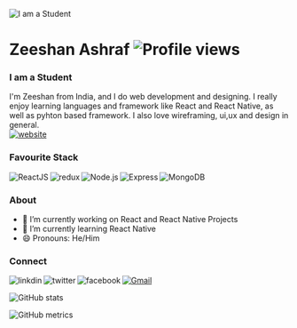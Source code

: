 ![I am a Student](https://pbs.twimg.com/profile_banners/834285600031256577/1578228532/600x200)

# Zeeshan Ashraf ![Profile views](https://gpvc.arturio.dev/Zeeshan-2k1)  
### I am a Student
I'm Zeeshan from India, and I do web development and designing. I really enjoy learning languages and framework like React and React Native, as well as pyhton based framework. I also love wireframing, ui,ux and design in general.
<br />
[<img src='https://img.shields.io/website/http/www.website.com/path/to/page.html.svg' alt='website'>](https://zeeshan-ashraf.netlify.app/) 

### Favourite Stack
<img align="left" alt="ReactJS" src="https://img.shields.io/badge/React-20232A?style=for-the-badge&logo=react&logoColor=61DAFB" />
<img align="left" alt="redux" src="https://img.shields.io/badge/Redux-593D88?style=for-the-badge&logo=redux&logoColor=white" />
<img align="left" alt="Node.js" src="https://img.shields.io/badge/Node.js-43853D?style=for-the-badge&logo=node.js&logoColor=white" />
<img align="left" alt="Express" src="https://img.shields.io/badge/Express.js-404D59?style=for-the-badge" />
<img align="left" alt="MongoDB" src="https://img.shields.io/badge/MongoDB-4EA94B?style=for-the-badge&logo=mongodb&logoColor=white" />
<br/>

### About
- 🔭 I’m currently working on React and React Native  Projects 
- 🌱 I’m currently learning React Native 
- 😄 Pronouns: He/Him 

### Connect

[<img align="left" alt="linkdin" src="https://img.shields.io/badge/LinkedIn-0077B5?style=for-the-badge&logo=linkedin&logoColor=white" />](https://www.linkedin.com/in/zeeshan-ashraf-38897b1a6/) 
[<img align="left" alt="twitter" src="https://img.shields.io/badge/Twitter-1DA1F2?style=for-the-badge&logo=twitter&logoColor=white" />](https://twitter.com/https://twitter.com/Zeeshan2k1) 
[![Gmail](https://img.shields.io/badge/-gmail-%23D14836?style=for-the-badge&logo=Gmail&logoColor=white)](mailto:ashraf2k1zeeshan@gmail.com)
[<img align="left" alt="facebook" src="https://img.shields.io/badge/Facebook-1877F2?style=for-the-badge&logo=facebook&logoColor=white" />](https://www.facebook.com/profile.php?id=100005133649365)



![GitHub stats](https://github-readme-stats.vercel.app/api?username=Zeeshan-2k1&show_icons=true)  

![GitHub metrics](https://metrics.lecoq.io/Zeeshan-2k1)  


